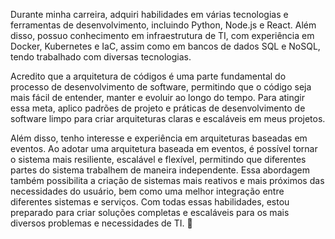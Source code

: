 Durante minha carreira, adquiri habilidades em várias tecnologias e ferramentas de desenvolvimento, incluindo Python, Node.js e React. Além disso, possuo conhecimento em infraestrutura de TI, com experiência em Docker, Kubernetes e IaC, assim como em bancos de dados SQL e NoSQL, tendo trabalhado com diversas tecnologias.

Acredito que a arquitetura de códigos é uma parte fundamental do processo de desenvolvimento de software, permitindo que o código seja mais fácil de entender, manter e evoluir ao longo do tempo. Para atingir essa meta, aplico padrões de projeto e práticas de desenvolvimento de software limpo para criar arquiteturas claras e escaláveis em meus projetos.

Além disso, tenho interesse e experiência em arquiteturas baseadas em eventos. Ao adotar uma arquitetura baseada em eventos, é possível tornar o sistema mais resiliente, escalável e flexível, permitindo que diferentes partes do sistema trabalhem de maneira independente. Essa abordagem também possibilita a criação de sistemas mais reativos e mais próximos das necessidades do usuário, bem como uma melhor integração entre diferentes sistemas e serviços. Com todas essas habilidades, estou preparado para criar soluções completas e escaláveis para os mais diversos problemas e necessidades de TI. 👋

<!--
**brunovilarins/brunovilarins** is a ✨ _special_ ✨ repository because its `README.md` (this file) appears on your GitHub profile.

Here are some ideas to get you started:

- 🔭 I’m currently working on ...
- 🌱 I’m currently learning ...
- 👯 I’m looking to collaborate on ...
- 🤔 I’m looking for help with ...
- 💬 Ask me about ...
- 📫 How to reach me: ...
- 😄 Pronouns: ...
- ⚡ Fun fact: ...
-->
